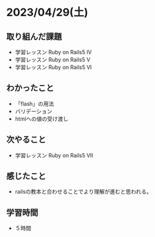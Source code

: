 #  2023/04/29(土) 
## 取り組んだ課題
- 学習レッスン Ruby on Rails5 IV
- 学習レッスン Ruby on Rails5 V
- 学習レッスン Ruby on Rails5 VI

## わかったこと
- 「flash」の用法
- バリデーション
- htmlへの値の受け渡し

## 次やること
- 学習レッスン Ruby on Rails5 VII

## 感じたこと
- railsの教本と合わせることでより理解が進むと思われる。

## 学習時間
- ５時間

